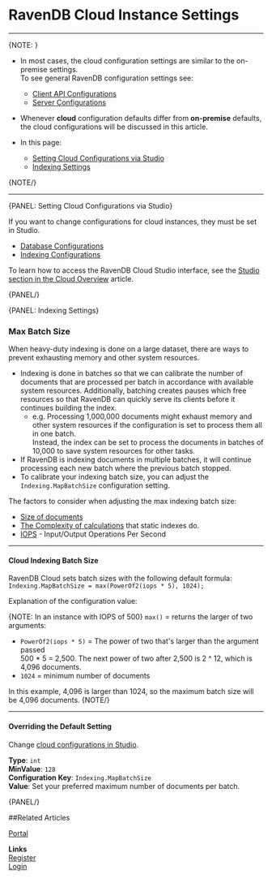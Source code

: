 # RavenDB Cloud Instance Settings
---

{NOTE: }

* In most cases, the cloud configuration settings are similar to the on-premise settings.  
  To see general RavenDB configuration settings see: 
   * [Client API Configurations](../client-api/configuration/conventions) 
   * [Server Configurations](../server/configuration/configuration-options) 

* Whenever **cloud** configuration defaults differ from **on-premise** defaults, 
  the cloud configurations will be discussed in this article.

* In this page:  
   * [Setting Cloud Configurations via Studio](../cloud/cloud-settings#setting-cloud-configurations-via-studio)
   * [Indexing Settings](../cloud/cloud-settings#indexing-settings)

{NOTE/}

---

{PANEL: Setting Cloud Configurations via Studio}

If you want to change configurations for cloud instances, they must be set in Studio. 

* [Database Configurations](../studio/database/settings/database-settings)
* [Indexing Configurations](../studio/database/indexes/create-map-index#configuration)

To learn how to access the RavenDB Cloud Studio interface, see the [Studio section in the Cloud Overview](../cloud/cloud-overview#ravendb-studio---graphic-user-interface) article.

{PANEL/}

{PANEL: Indexing Settings}

### Max Batch Size

When heavy-duty indexing is done on a large dataset, there are ways to prevent exhausting memory and other system resources. 

* Indexing is done in batches so that we can calibrate the number of documents that are processed per batch
  in accordance with available system resources. 
  Additionally, batching creates pauses which free resources so that RavenDB can quickly serve its clients 
  before it continues building the index.
   * e.g. Processing 1,000,000 documents might exhaust memory and other system resources 
     if the configuration is set to process them all in one batch.  
     Instead, the index can be set to process the documents in batches of 10,000 to save system resources for other tasks. 
* If RavenDB is indexing documents in multiple batches, it will continue processing each new batch where the previous batch stopped.  
* To calibrate your indexing batch size, you can adjust the `Indexing.MapBatchSize` configuration setting.  

The factors to consider when adjusting the max indexing batch size:

* [Size of documents](https://ravendb.net/articles/dealing-with-large-documents-100-mb#:~:text=RavenDB%20can%20handle%20large%20documents,isn't%20a%20practical%20one.)
* [The Complexity of calculations](../studio/database/indexes/indexing-performance#common-indexing-issues) that static indexes do.
* [IOPS](../cloud/cloud-scaling#change-storage) - Input/Output Operations Per Second

---

#### Cloud Indexing Batch Size 

RavenDB Cloud sets batch sizes with the following default formula:  
  `Indexing.MapBatchSize = max(PowerOf2(iops * 5), 1024);`  

Explanation of the configuration value:

{NOTE: In an instance with IOPS of 500}
`max()` = returns the larger of two arguments:  

* `PowerOf2(iops * 5)` = The power of two that's larger than the argument passed  
  500 * 5 = 2,500. The next power of two after 2,500 is 2 ^ 12, which is 4,096 documents.  
* `1024` = minimum number of documents  

In this example, 4,096 is larger than 1024, so the maximum batch size will be 4,096 documents.
{NOTE/}

---

#### Overriding the Default Setting

Change [cloud configurations in Studio](../studio/database/indexes/create-map-index#configuration).

**Type**: `int`  
**MinValue**: `128`  
**Configuration Key**: `Indexing.MapBatchSize`  
**Value**: Set your preferred maximum number of documents per batch.   

{PANEL/}

##Related Articles
  
[Portal](../cloud/portal/cloud-portal)  
  
**Links**  
[Register]( https://cloud.ravendb.net/user/register)  
[Login]( https://cloud.ravendb.net/user/login)  
  
